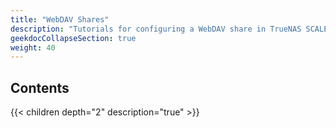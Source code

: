 ```yaml
---
title: "WebDAV Shares"
description: "Tutorials for configuring a WebDAV share in TrueNAS SCALE."
geekdocCollapseSection: true
weight: 40
---
```



## Contents

{{< children depth="2" description="true" >}}

